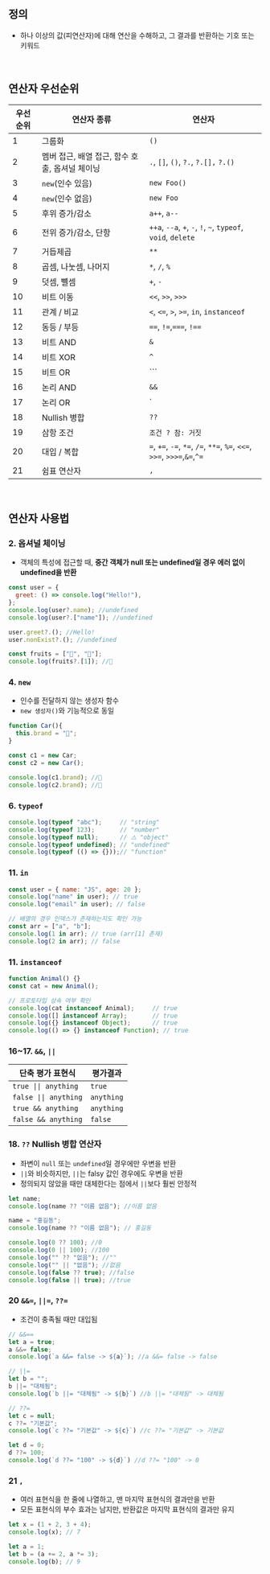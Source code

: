 ## 정의
- 하나 이상의 값(피연산자)에 대해 연산을 수해하고, 그 결과를 반환하는 기호 또는 키워드
<br/>

## 연산자 우선순위
|우선순위|연산자 종류|연산자|
|---|---|---|
|1|그룹화|`()`|
|2|멤버 접근, 배열 접근, 함수 호출, 옵셔널 체이닝|`.`, `[]`, `()`, `?.`, `?.[],` `?.()`|
|3|`new`(인수 있음)|`new Foo()`|
|4|`new`(인수 없음)|`new Foo`|
|5|후위 증가/감소|`a++`, `a--`|
|6|전위 증가/감소, 단항|`++a`, `--a`, `+`, `-`, `!`, `~`, `typeof`, `void`, `delete`|
|7|거듭제곱|`**`|
|8|곱셈, 나눗셈, 나머지|`*`, `/`, `%`|
|9|덧셈, 뺼셈|`+`, `-`|
|10|비트 이동|`<<`, `>>`, `>>>`|
|11|관계 / 비교|`<`, `<=`, `>`, `>=`, `in`, `instanceof`|
|12|동등 / 부등|`==`, `!=`,`===`, `!==`|
|13|비트 AND|`&`|
|14|비트 XOR|`^`|
|15|비트 OR|```|
|16|논리 AND|`&&`|
|17|논리 OR|`||`|
|18|Nullish 병합|`??`|
|19|삼항 조건|`조건 ? 참: 거짓`|
|20|대입 / 복합|`=`, `+=`, `-=`, `*=`, `/=`, `**=`, `%=`, `<<=`, `>>=`, `>>>=`,`&=`,`^=`|
|21|쉼표 연산자|`,`|
<br/>

## 연산자 사용법
### 2. 옵셔널 체이닝
- 객체의 특성에 접근할 때, **중간 객체가 null 또는 undefined일 경우 에러 없이 undefined을 반환**
```javascript
const user = {
  greet: () => console.log("Hello!"),
};
console.log(user?.name); //undefined
console.log(user?.["name"]); //undefined

user.greet?.(); //Hello!
user.nonExist?.(); //undefined 

const fruits = ["🍎", "🍌"];
console.log(fruits?.[1]); //🍌
```
### 4. `new`
- 인수를 전달하지 않는 생성자 함수
- `new 생성자()`와 기능적으로 동일
```javascript
function Car(){
  this.brand = "🚗";
}

const c1 = new Car;
const c2 = new Car();

console.log(c1.brand); //🚗
console.log(c2.brand); //🚗
```
### 6. `typeof`
```javascript
console.log(typeof "abc");     // "string"
console.log(typeof 123);       // "number"
console.log(typeof null);      // ⚠️ "object"
console.log(typeof undefined); // "undefined"
console.log(typeof (() => {}));// "function"
```
### 11. `in`
```javascript
const user = { name: "JS", age: 20 };
console.log("name" in user); // true
console.log("email" in user); // false

// 배열의 경우 인덱스가 존재하는지도 확인 가능  
const arr = ["a", "b"];
console.log(1 in arr); // true (arr[1] 존재)
console.log(2 in arr); // false
```
### 11. `instanceof`
```javascript
function Animal() {}
const cat = new Animal();

// 프로토타입 상속 여부 확인
console.log(cat instanceof Animal);     // true
console.log([] instanceof Array);       // true
console.log({} instanceof Object);      // true
console.log(() => {} instanceof Function); // true
```
### 16~17. `&&`, `||`
|단축 평가 표현식|평가결과|
|---|---|
|`true \|\| anything`|`true`|
|`false \|\| anything`|`anything`|
|`true && anything`|`anything`|
|`false && anything`|`false`|
### 18. `??` Nullish 병합 연산자
- 좌변이 `null` 또는 `undefined`일 경우에만 우변을 반환
- `||`와 비슷하지만, `||`는 falsy 값인 경우에도 우변을 반환 
- 정의되지 않았을 때만 대체한다는 점에서 `||`보다 훨씬 안정적 
```javascript
let name;
console.log(name ?? "이름 없음"); //이름 없음

name = "홍길동";
console.log(name ?? "이름 없음"); // 홍길동

console.log(0 ?? 100); //0
console.log(0 || 100); //100
console.log("" ?? "없음"); //""
console.log("" || "없음"); //없음
console.log(false ?? true); //false
console.log(false || true); //true
```
### 20 `&&=`, `||=`, `??=`
- 조건이 충족될 때만 대입됨
```javascript
// &&==
let a = true;
a &&= false;
console.log(`a &&= false -> ${a}`); //a &&= false -> false

// ||=
let b = "";
b ||= "대체됨";
console.log(`b ||= "대체됨" -> ${b}`) //b ||= "대체됨" -> 대체됨

// ??=
let c = null;
c ??= "기본값";
console.log(`c ??= "기본값" -> ${c}`) //c ??= "기본값" -> 기본값

let d = 0;
d ??= 100;
console.log(`d ??= "100" -> ${d}`) //d ??= "100" -> 0
```
### 21 `,`
- 여러 표현식을 한 줄에 나열하고, 맨 마지막 표현식의 결과만을 반환
- 모든 표현식의 부수 효과는 남지만, 반환값은 마지막 표현식의 결과만 유지
```javascript
let x = (1 + 2, 3 + 4);
console.log(x); // 7

let a = 1;
let b = (a += 2, a *= 3);
console.log(b); // 9
```